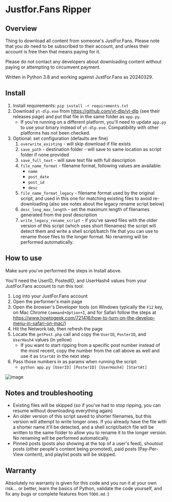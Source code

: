 # Justfor.Fans Ripper

## Overview

Thing to download all content from someone's JustFor.Fans. Please note that you _do_ need to be subscribed to their account, and unless their account is free then that means paying for it.

Please do not contact any developers about downloading content without paying or attempting to circumvent payment.

Written in Python 3.8 and working against JustFor.Fans as 20240329.

## Install

1. Install requirements: `pip install -r requirements.txt`
2. Download `yt-dlp.exe` from https://github.com/yt-dlp/yt-dlp (see their releases page) and put that file in the same folder as `app.py`.
    - If you're running on a different platform, you'll need to update `app.py` to use your binary instead of `yt-dlp.exe`. Compatibility with other platforms has not been checked.
3. Optional: set configuration (defaults are fine)
    1. `overwrite_existing` - will skip download if file exists
    2. `save_path` - destination folder - will save to same location as script folder if none provided
    3. `save_full_text` - will save text file with full description
    4. `file_name_format` - filename format, following values are available:
        - `name`
        - `post_date`
        - `post_id`
        - `desc`
    5. `file_name_format_legacy` - filename format used by the original script, and used in this one for matching existing files to avoid re-downloading (also see notes about the legacy rename script below)
    6. `desc_long_max_length` - set the maximum length of filenames generated from the post description
    7. `write_legacy_rename_script` - if you've saved files with the older version of this script (which uses short filenames) the script will detect them and write a shell script/batch file that you can use to rename those files to the longer format. No renaming will be performed automatically.

## How to use

Make sure you've performed the steps in Install above.

You'll need the UserID, PostedID, and UserHash4 values from your JustFor.Fans account to run this tool:

1. Log into your JustFor.Fans account
2. Open the performer's main page
3. Open the browser's Developer tools (on Windows typically the `F12` key, on Mac Chrome `Command+Option+I`, and for Safari follow the steps at https://www.howtogeek.com/721416/how-to-turn-on-the-develop-menu-in-safari-on-mac/)
4. Hit the Network tab, then refresh the page
5. Locate the `getPost.php` call and copy the `UserID`, `PosterID`, and `UserHash4` values (in yellow)
    - If you want to start ripping from a specific post number instead of the most recent, copy the number from the call above as well and use it as `StartAt` in the next step
6. Pass those numbers in as params when running the script:
    - `python app.py [UserID] [PosterID] [UserHash4] [StartAt]`

![image](https://user-images.githubusercontent.com/12958294/115130004-859a5580-9fa0-11eb-9275-235d4ec51967.png)

## Notes and troubleshooting

* Existing files will be skipped (so if you've had to stop ripping, you can resume without downloading everything again)
* An older version of this script saved to shorter filenames, but this version will attempt to write longer ones. If you already have the file with a shorter name it'll be detected, and a shell script/batch file will be written to the same folder to allow you to rename it to the longer version. No renaming will be performed automatically.
* Pinned posts (posts also showing at the top of a user's feed), shoutout posts (other people's content being promoted), paid posts (Pay-Per-View content), and playlist posts will be skipped.

## Warranty

Absolutely no warranty is given for this code and you run it at your own risk... or better, learn the basics of Python, validate the code yourself, and fix any bugs or complete features from `TODO.md` :)
